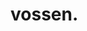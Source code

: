 # vossen.




































































































